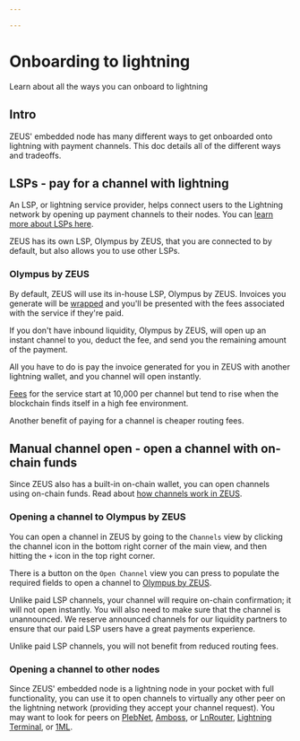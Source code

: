 ```yaml
---

---
```


# Onboarding to lightning

Learn about all the ways you can onboard to lightning

## Intro

ZEUS' embedded node has many different ways to get onboarded onto lightning with payment channels. This doc details all of the different ways and tradeoffs.

## LSPs - pay for a channel with lightning

An LSP, or lightning service provider, helps connect users to the Lightning network by opening up payment channels to their nodes. You can [learn more about LSPs here](https://docs.zeusln.app/lsp/intro).

ZEUS has its own LSP, Olympus by ZEUS, that you are connected to by default, but also allows you to use other LSPs.

### Olympus by ZEUS

By default, ZEUS will use its in-house LSP, Olympus by ZEUS. Invoices you generate will be [wrapped](https://docs.zeusln.app/lsp/wrapped-invoices) and you'll be presented with the fees associated with the service if they're paid.

If you don't have inbound liquidity, Olympus by ZEUS, will open up an instant channel to you, deduct the fee, and send you the remaining amount of the payment.

All you have to do is pay the invoice generated for you in ZEUS with another lightning wallet, and you channel will open instantly.

[Fees](https://docs.zeusln.app/lsp/fees) for the service start at 10,000 per channel but tend to rise when the blockchain finds itself in a high fee environment.

Another benefit of paying for a channel is cheaper routing fees.

## Manual channel open - open a channel with on-chain funds

Since ZEUS also has a built-in on-chain wallet, you can open channels using on-chain funds. Read about [how channels work in ZEUS](https://docs.zeusln.app/for-users/using-zeus/channels).

### Opening a channel to Olympus by ZEUS

You can open a channel in ZEUS by going to the `Channels` view by clicking the channel icon in the bottom right corner of the main view, and then hitting the `+` icon in the top right corner.

There is a button on the `Open Channel` view you can press to populate the required fields to open a channel to [Olympus by ZEUS](https://amboss.space/node/031b301307574bbe9b9ac7b79cbe1700e31e544513eae0b5d7497483083f99e581).

Unlike paid LSP channels, your channel will require on-chain confirmation; it will not open instantly. You will also need to make sure that the channel is unannounced. We reserve announced channels for our liquidity partners to ensure that our paid LSP users have a great payments experience.

Unlike paid LSP channels, you will not benefit from reduced routing fees.

### Opening a channel to other nodes

Since ZEUS' embedded node is a lightning node in your pocket with full functionality, you can use it to open channels to virtually any other peer on the lightning network (providing they accept your channel request). You may want to look for peers on [PlebNet](https://plebnet.wiki/wiki/Main_Page), [Amboss](https://amboss.space/), or [LnRouter](https://lnrouter.app/), [Lightning Terminal](https://terminal.lightning.engineering/), or [1ML](https://1ml.com/).